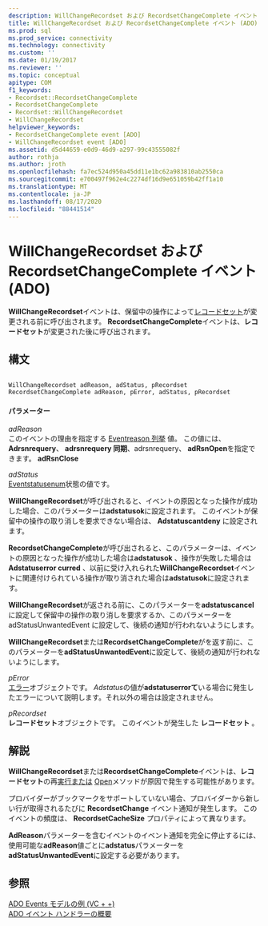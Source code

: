 ```yaml
---
description: WillChangeRecordset および RecordsetChangeComplete イベント (ADO)
title: WillChangeRecordset および RecordsetChangeComplete イベント (ADO) |Microsoft Docs
ms.prod: sql
ms.prod_service: connectivity
ms.technology: connectivity
ms.custom: ''
ms.date: 01/19/2017
ms.reviewer: ''
ms.topic: conceptual
apitype: COM
f1_keywords:
- Recordset::RecordsetChangeComplete
- RecordsetChangeComplete
- Recordset::WillChangeRecordset
- WillChangeRecordset
helpviewer_keywords:
- RecordsetChangeComplete event [ADO]
- WillChangeRecordset event [ADO]
ms.assetid: d5d44659-e0d9-46d9-a297-99c43555082f
author: rothja
ms.author: jroth
ms.openlocfilehash: fa7ec524d950a45dd11e1bc62a983810ab2550ca
ms.sourcegitcommit: e700497f962e4c2274df16d9e651059b42ff1a10
ms.translationtype: MT
ms.contentlocale: ja-JP
ms.lasthandoff: 08/17/2020
ms.locfileid: "88441514"
---
```

# <a name="willchangerecordset-and-recordsetchangecomplete-events-ado"></a>WillChangeRecordset および RecordsetChangeComplete イベント (ADO)
**WillChangeRecordset**イベントは、保留中の操作によって[レコードセット](../../../ado/reference/ado-api/recordset-object-ado.md)が変更される前に呼び出されます。 **RecordsetChangeComplete**イベントは、**レコードセット**が変更された後に呼び出されます。  
  
## <a name="syntax"></a>構文  
  
```  
  
WillChangeRecordset adReason, adStatus, pRecordset  
RecordsetChangeComplete adReason, pError, adStatus, pRecordset  
```  
  
#### <a name="parameters"></a>パラメーター  
 *adReason*  
 このイベントの理由を指定する [Eventreason 列挙](../../../ado/reference/ado-api/eventreasonenum.md) 値。 この値には、 **Adrsnrequery**、 **adrsnrequery 同期**、adrsnrequery、 **adRsnOpen**を指定できます。 **adRsnClose**  
  
 *adStatus*  
 [Eventstatusenum](../../../ado/reference/ado-api/eventstatusenum.md)状態の値です。  
  
 **WillChangeRecordset**が呼び出されると、イベントの原因となった操作が成功した場合、このパラメーターは**adstatusok**に設定されます。 このイベントが保留中の操作の取り消しを要求できない場合は、 **Adstatuscantdeny** に設定されます。  
  
 **RecordsetChangeComplete**が呼び出されると、このパラメーターは、イベントの原因となった操作が成功した場合は**adstatusok** 、操作が失敗した場合は**Adstatuserror curred** 、以前に受け入れられた**WillChangeRecordset**イベントに関連付けられている操作が取り消された場合は**adstatusok**に設定されます。  
  
 **WillChangeRecordset**が返される前に、このパラメーターを**adstatuscancel**に設定して保留中の操作の取り消しを要求するか、このパラメーターを adStatusUnwantedEvent に設定して、後続の通知が行われないようにします。  
  
 **WillChangeRecordset**または**RecordsetChangeComplete**がを返す前に、このパラメーターを**adStatusUnwantedEvent**に設定して、後続の通知が行われないようにします。  
  
 *pError*  
 [エラー](../../../ado/reference/ado-api/error-object.md)オブジェクトです。 *Adstatus*の値が**adstatuserrorて**いる場合に発生したエラーについて説明します。それ以外の場合は設定されません。  
  
 *pRecordset*  
 **レコードセット**オブジェクトです。 このイベントが発生した **レコードセット** 。  
  
## <a name="remarks"></a>解説  
 **WillChangeRecordset**または**RecordsetChangeComplete**イベントは、**レコードセット**の再[実行または](../../../ado/reference/ado-api/requery-method.md) [Open](../../../ado/reference/ado-api/open-method-ado-recordset.md)メソッドが原因で発生する可能性があります。  
  
 プロバイダーがブックマークをサポートしていない場合、プロバイダーから新しい行が取得されるたびに **RecordsetChange** イベント通知が発生します。 このイベントの頻度は、 **RecordsetCacheSize** プロパティによって異なります。  
  
 **AdReason**パラメーターを含むイベントのイベント通知を完全に停止するには、使用可能な**adReason**値ごとに**adstatus**パラメーターを**adStatusUnwantedEvent**に設定する必要があります。  
  
## <a name="see-also"></a>参照  
 [ADO Events モデルの例 (VC + +)](../../../ado/reference/ado-api/ado-events-model-example-vc.md)   
 [ADO イベント ハンドラーの概要](../../../ado/guide/data/ado-event-handler-summary.md)
